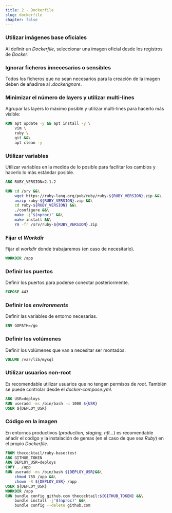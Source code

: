 ```yaml
---
title: 2.- Dockerfile
slug: dockerfile
chapter: false
---
```


### Utilizar imágenes base oficiales

Al definir un _Dockerfile_, seleccionar una imagen oficial desde los registros de _Docker_.

### Ignorar ficheros innecesarios o sensibles

Todos los ficheros que no sean necesarios para la creación de la imagen deben de añadirse al _.dockerignore_.

### Minimizar el número de layers y utilizar multi-lines

Agrupar las layers lo máximo posible y utilizar multi-lines para hacerlo más visible:

```Dockerfile
RUN apt update -y && apt install -y \
    vim \
    ruby \
    git &&\
    apt clean -y
```

### Utilizar variables

Utilizar variables en la medida de lo posible para facilitar los cambios y hacerlo lo más estándar posible.

```Dockerfile
ARG RUBY_VERSION=2.1.2

RUN cd /srv &&\
    wget https://ruby-lang.org/pub/ruby/ruby-${RUBY_VERSION}.zip &&\
    unzip ruby-${RUBY_VERSION}.zip &&\
    cd ruby-${RUBY_VERSION} &&\
    ./configure &&\
    make -j"$(nproc)" &&\
    make install &&\
    rm -fr /srv/ruby-${RUBY_VERSION}.zip
```

### Fijar el _Workdir_

Fijar el _workdir_ donde trabajaremos (en caso de necesitarlo).

```Dockerfile
WORKDIR /app
```

### Definir los puertos

Definir los puertos para poderse conectar posteriormente.

```Dockerfile
EXPOSE 443
```

### Definir los _environments_

Definir las variables de entorno necesarias.

```Dockerfile
ENV GOPATH=/go
```

### Definir los volúmenes

Definir los volúmenes que van a necesitar ser montados.

```Dockerfile
VOLUME /var/lib/mysql
```

### Utilizar usuarios non-root

Es recomendable utilizar usuarios que no tengan permisos de _root_. También se puede controlar desde el _docker-compose.yml_.

```Dockerfile
ARG USR=deploys
RUN useradd -ms /bin/bash -u 1000 ${USR}
USER ${DEPLOY_USR}
```

### Código en la imagen

En entornos productivos (_production, staging, nft…_) es recomendable añadir el código y la instalación de gemas (en el caso de que sea _Ruby_) en el propio _Dockerfile_.

```Dockerfile
FROM thecocktail/ruby-base:test
ARG GITHUB_TOKEN
ARG DEPLOY_USR=deploys
COPY . /app
RUN useradd -ms /bin/bash ${DEPLOY_USR}&&\
    chmod 755 /app &&\
    chown -R ${DEPLOY_USR} /app
USER ${DEPLOY_USR}
WORKDIR /app
RUN bundle config github.com thecocktail:${GITHUB_TOKEN} &&\
    bundle install -j"$(nproc)" &&\
    bundle config --delete github.com
```
